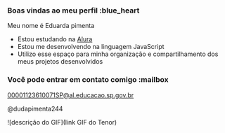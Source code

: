 ### Boas vindas ao meu perfil :blue_heart

Meu nome é Eduarda pimenta

- Estou estudando na [Alura](https://www.alura.com.br)
- Estou me desenvolvendo na linguagem JavaScript
- Utilizo esse espaço para minha organização e compartilhamento dos meus projetos desenvolvidos

### Você pode entrar em contato comigo :mailbox

00001123610071SP@al.educacao.sp.gov.br

@dudapimenta244

![descrição do GIF](link GIF do Tenor)
